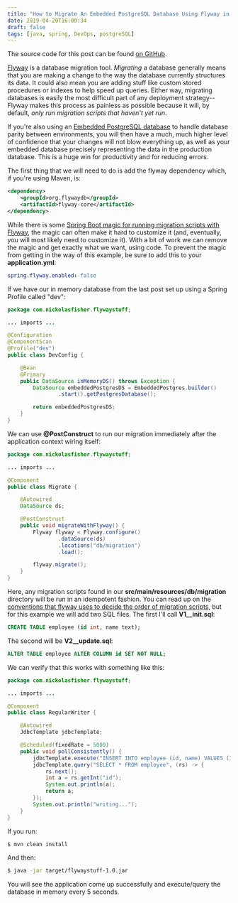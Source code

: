 ```yaml
---
title: "How to Migrate An Embedded PostgreSQL Database Using Flyway in Spring Boot"
date: 2019-04-20T16:00:34
draft: false
tags: [java, spring, DevOps, postgreSQL]
---
```


The source code for this post can be found [on GitHub](https://github.com/nfisher23/postgres-flyway-example).

[Flyway](https://flywaydb.org/) is a database migration tool. _Migrating_ a database generally means that you are making a change to the way the database currently structures its data. It could also mean you are adding stuff like custom stored procedures or indexes to help speed up queries. Either way, migrating databases is easily the most difficult part of any deployment strategy--Flyway makes this process as painless as possible because it will, by default, _only run migration scripts that haven't yet run_.

If you're also using an [Embedded PostgreSQL database](https://nickolasfisher.com/blog/how-to-create-an-embedded-postgresql-database-with-spring-boot) to handle database parity between environments, you will then have a much, much higher level of confidence that your changes will not blow everything up, as well as your embedded database precisely representing the data in the production database. This is a huge win for productivity and for reducing errors.

The first thing that we will need to do is add the flyway dependency which, if you're using Maven, is:

```xml
<dependency>
    <groupId>org.flywaydb</groupId>
    <artifactId>flyway-core</artifactId>
</dependency>
```

While there is some [Spring Boot magic for running migration scripts with Flyway](https://docs.spring.io/spring-boot/docs/current/reference/html/howto-database-initialization.html), the magic can often make it hard to customize it (and, eventually, you will most likely need to customize it). With a bit of work we can remove the magic and get exactly what we want, using code. To prevent the magic from getting in the way of this example, be sure to add this to your **application.yml**:

```yaml
spring.flyway.enabled: false

```

If we have our in memory database from the last post set up using a Spring Profile called "dev":

```java
package com.nickolasfisher.flywaystuff;

... imports ...

@Configuration
@ComponentScan
@Profile("dev")
public class DevConfig {

    @Bean
    @Primary
    public DataSource inMemoryDS() throws Exception {
        DataSource embeddedPostgresDS = EmbeddedPostgres.builder()
                .start().getPostgresDatabase();

        return embeddedPostgresDS;
    }
}
```

We can use **@PostConstruct** to run our migration immediately after the application context wiring itself:

```java
package com.nickolasfisher.flywaystuff;

... imports ...

@Component
public class Migrate {

    @Autowired
    DataSource ds;

    @PostConstruct
    public void migrateWithFlyway() {
        Flyway flyway = Flyway.configure()
                .dataSource(ds)
                .locations("db/migration")
                .load();

        flyway.migrate();
    }
}
```

Here, any migration scripts found in our **src/main/resources/db/migration** directory will be run in an idempotent fashion. You can read up on the [conventions that flyway uses to decide the order of migration scripts](https://flywaydb.org/getstarted/how), but for this example we will add two SQL files. The first I'll call **V1\_\_init.sql**:

```sql
CREATE TABLE employee (id int, name text);
```

The second will be **V2\_\_update.sql**:

```sql
ALTER TABLE employee ALTER COLUMN id SET NOT NULL;
```

We can verify that this works with something like this:

```java
package com.nickolasfisher.flywaystuff;

... imports ...

@Component
public class RegularWriter {

    @Autowired
    JdbcTemplate jdbcTemplate;

    @Scheduled(fixedRate = 5000)
    public void pollConsistently() {
        jdbcTemplate.execute("INSERT INTO employee (id, name) VALUES (1, 'jack')");
        jdbcTemplate.query("SELECT * FROM employee", (rs) -> {
            rs.next();
            int a = rs.getInt("id");
            System.out.println(a);
            return a;
        });
        System.out.println("writing...");
    }
}

```

If you run:

```bash
$ mvn clean install
```

And then:

```bash
$ java -jar target/flywaystuff-1.0.jar
```

You will see the application come up successfully and execute/query the database in memory every 5 seconds.
